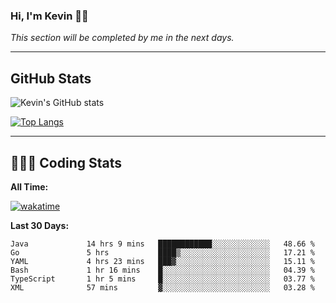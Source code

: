 ### Hi, I'm Kevin 👋🏻

_This section will be completed by me in the next days._


--- 
## GitHub Stats
![Kevin's GitHub stats](https://github-readme-stats.vercel.app/api?username=kevin-kraus&show_icons=true&theme=dark)

[![Top Langs](https://github-readme-stats.vercel.app/api/top-langs/?username=kevin-kraus&layout=compact&theme=dark)]()

---
## 🧑🏻‍💻 Coding Stats

**All Time:**

[![wakatime](https://wakatime.com/badge/user/2ee1869b-72a2-4c21-b5f7-e95432f5a1cf.svg?style=flat)](https://wakatime.com/@2ee1869b-72a2-4c21-b5f7-e95432f5a1cf)

**Last 30 Days:**

<!--START_SECTION:waka-->

```text
Java             14 hrs 9 mins   ████████████░░░░░░░░░░░░░   48.66 %
Go               5 hrs           ████▒░░░░░░░░░░░░░░░░░░░░   17.21 %
YAML             4 hrs 23 mins   ███▓░░░░░░░░░░░░░░░░░░░░░   15.11 %
Bash             1 hr 16 mins    █░░░░░░░░░░░░░░░░░░░░░░░░   04.39 %
TypeScript       1 hr 5 mins     █░░░░░░░░░░░░░░░░░░░░░░░░   03.77 %
XML              57 mins         ▓░░░░░░░░░░░░░░░░░░░░░░░░   03.28 %
```

<!--END_SECTION:waka-->
